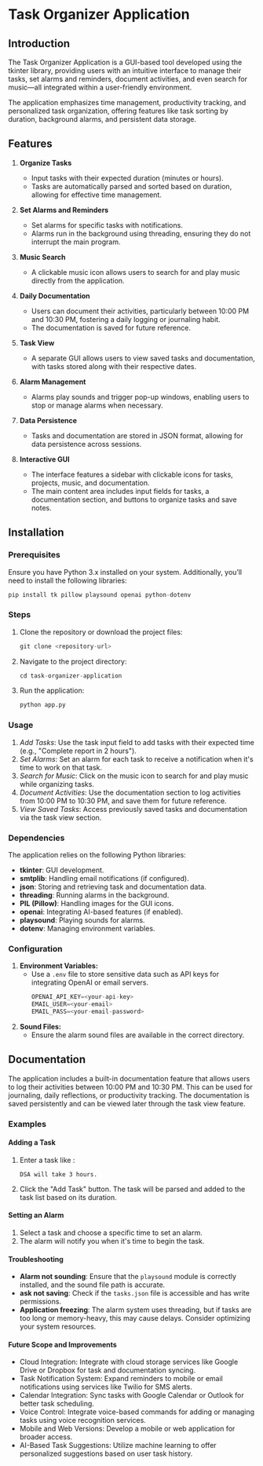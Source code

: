 # Task Organizer Application
## Introduction
The Task Organizer Application is a GUI-based tool developed using the tkinter library, providing users with an intuitive interface to manage their tasks, set alarms and reminders, document activities, and even search for music—all integrated within a user-friendly environment.

The application emphasizes time management, productivity tracking, and personalized task organization, offering features like task sorting by duration, background alarms, and persistent data storage.

## Features

1. **Organize Tasks**
   - Input tasks with their expected duration (minutes or hours).
   - Tasks are automatically parsed and sorted based on duration, allowing for effective time management.

2. **Set Alarms and Reminders**
   - Set alarms for specific tasks with notifications.
   - Alarms run in the background using threading, ensuring they do not interrupt the main program.
  
3. **Music Search**
   - A clickable music icon allows users to search for and play music directly from the application.
  
4. **Daily Documentation**
   - Users can document their activities, particularly between 10:00 PM and 10:30 PM, fostering a daily logging or journaling habit.
   - The documentation is saved for future reference.
  
5. **Task View**
   - A separate GUI allows users to view saved tasks and documentation, with tasks stored along with their respective dates.
  
6. **Alarm Management**
   - Alarms play sounds and trigger pop-up windows, enabling users to stop or manage alarms when necessary.
  
7. **Data Persistence**
   - Tasks and documentation are stored in JSON format, allowing for data persistence across sessions.
  
8. **Interactive GUI**
   - The interface features a sidebar with clickable icons for tasks, projects, music, and documentation.
   - The main content area includes input fields for tasks, a documentation section, and buttons to organize tasks and save notes.
  
## Installation
### Prerequisites
Ensure you have Python 3.x installed on your system. Additionally, you’ll need to install the following libraries:
```python
pip install tk pillow playsound openai python-dotenv
```

### Steps

1. Clone the repository or download the project files:
   ```python
   git clone <repository-url>
   ```
2. Navigate to the project directory:
   ```python
   cd task-organizer-application
   ```
3. Run the application:
   ```python
   python app.py
   ```

### Usage

1. *Add Tasks*: Use the task input field to add tasks with their expected time (e.g., "Complete report in 2 hours").
2. *Set Alarms*: Set an alarm for each task to receive a notification when it's time to work on that task.
3. *Search for Music*: Click on the music icon to search for and play music while organizing tasks.
4. *Document Activities*: Use the documentation section to log activities from 10:00 PM to 10:30 PM, and save them for future reference.
5. *View Saved Tasks*: Access previously saved tasks and documentation via the task view section.

### Dependencies

The application relies on the following Python libraries:
- **tkinter**: GUI development.
- **smtplib**: Handling email notifications (if configured).
- **json**: Storing and retrieving task and documentation data.
- **threading**: Running alarms in the background.
- **PIL (Pillow)**: Handling images for the GUI icons.
- **openai**: Integrating AI-based features (if enabled).
- **playsound**: Playing sounds for alarms.
- **dotenv**: Managing environment variables.

### Configuration

1. **Environment Variables:**
   - Use a `.env` file to store sensitive data such as API keys for integrating OpenAI or email servers.
     ```python
     OPENAI_API_KEY=<your-api-key>
     EMAIL_USER=<your-email>
     EMAIL_PASS=<your-email-password>
     ```
2. **Sound Files:**
   - Ensure the alarm sound files are available in the correct directory.

## Documentation
The application includes a built-in documentation feature that allows users to log their activities between 10:00 PM and 10:30 PM. This can be used for journaling, daily reflections, or productivity tracking. The documentation is saved persistently and can be viewed later through the task view feature.

### Examples
#### Adding a Task
1. Enter a task like :
   ```task
   DSA will take 3 hours.
   ```
2. Click the "Add Task" button. The task will be parsed and added to the task list based on its duration.

#### Setting an Alarm
1. Select a task and choose a specific time to set an alarm.
2. The alarm will notify you when it's time to begin the task.

#### Troubleshooting
- **Alarm not sounding**: Ensure that the `playsound` module is correctly installed, and the sound file path is accurate.
- **ask not saving**: Check if the `tasks.json` file is accessible and has write permissions.
- **Application freezing**: The alarm system uses threading, but if tasks are too long or memory-heavy, this may cause delays. Consider optimizing your system resources.

#### Future Scope and Improvements
- Cloud Integration: Integrate with cloud storage services like Google Drive or Dropbox for task and documentation syncing.
- Task Notification System: Expand reminders to mobile or email notifications using services like Twilio for SMS alerts.
- Calendar Integration: Sync tasks with Google Calendar or Outlook for better task scheduling.
- Voice Control: Integrate voice-based commands for adding or managing tasks using voice recognition services.
- Mobile and Web Versions: Develop a mobile or web application for broader access.
- AI-Based Task Suggestions: Utilize machine learning to offer personalized suggestions based on user task history.


  

